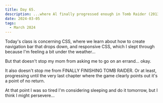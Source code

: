 ```yaml
---
title: Day 65.
description: ...where Al finally progressed enough in Tomb Raider (2013) to finish it.
date: 2024-03-05
tags: 
  - March 2024
---
```


Today's class is concerning CSS, where we learn about how to create navigation bar that drops down, and responsive CSS, which I slept through because I'm feeling a bit under the weather...

But that doesn't stop my mom from asking me to go on an errand... okay.

It also doesn't stop me from FINALLY FINISHING TOMB RAIDER. Or at least, progressing until the very last chapter where the game clearly points out it's a point of no return.

At that point I was so tired I'm considering sleeping and do it tomorrow, but I think I might persevere...